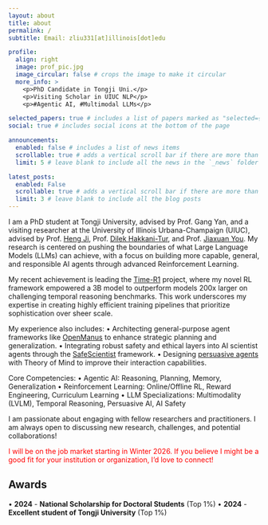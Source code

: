 ```yaml
---
layout: about
title: about
permalink: /
subtitle: Email: zliu331[at]illinois[dot]edu

profile:
  align: right
  image: prof_pic.jpg
  image_circular: false # crops the image to make it circular
  more_info: >
    <p>PhD Candidate in Tongji Uni.</p>
    <p>Visiting Scholar in UIUC NLP</p>
    <p>#Agentic AI, #Multimodal LLMs</p>

selected_papers: true # includes a list of papers marked as "selected={true}"
social: true # includes social icons at the bottom of the page

announcements:
  enabled: false # includes a list of news items
  scrollable: true # adds a vertical scroll bar if there are more than 3 news items
  limit: 5 # leave blank to include all the news in the `_news` folder

latest_posts:
  enabled: False
  scrollable: true # adds a vertical scroll bar if there are more than 3 new posts items
  limit: 3 # leave blank to include all the blog posts
---
```


I am a PhD student at Tongji University, advised by Prof. Gang Yan, and a visiting researcher at the University of Illinois Urbana-Champaign (UIUC), advised by Prof. [Heng Ji](https://blender.cs.illinois.edu/hengji.html), Prof. [Dilek Hakkani-Tur](https://siebelschool.illinois.edu/about/people/faculty/dilek), and Prof. [Jiaxuan You](https://cs.stanford.edu/people/jiaxuan/). My research is centered on pushing the boundaries of what Large Language Models (LLMs) can achieve, with a focus on building more capable, general, and responsible AI agents through advanced Reinforcement Learning.

My recent achievement is leading the [Time-R1](https://arxiv.org/abs/2505.13508) project, where my novel RL framework empowered a 3B model to outperform models 200x larger on challenging temporal reasoning benchmarks. This work underscores my expertise in creating highly efficient training pipelines that prioritize sophistication over sheer scale.

My experience also includes:
• Architecting general-purpose agent frameworks like [OpenManus](https://github.com/FoundationAgents/OpenManus) to enhance strategic planning and generalization.
• Integrating robust safety and ethical layers into AI scientist agents through the [SafeScientist](https://arxiv.org/abs/2505.23559) framework.
• Designing [persuasive agents](https://arxiv.org/abs/2505.22961) with Theory of Mind to improve their interaction capabilities.

Core Competencies:
• Agentic AI: Reasoning, Planning, Memory, Generalization 
• Reinforcement Learning: Online/Offline RL, Reward Engineering, Curriculum Learning
• LLM Specializations: Multimodality (LVLM), Temporal Reasoning, Persuasive AI, AI Safety

I am passionate about engaging with fellow researchers and practitioners. I am always open to discussing new research, challenges, and potential collaborations!

<span style="color: red;">I will be on the job market starting in Winter 2026. If you believe I might be a good fit for your institution or organization, I’d love to connect!</span>

## **Awards**

• **2024** - **National Scholarship for Doctoral Students** (Top 1%)
• **2024** - **Excellent student of Tongji University** (Top 1%)